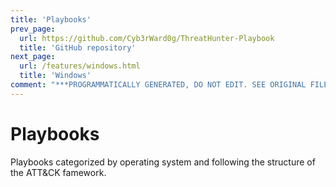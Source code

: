 ```yaml
---
title: 'Playbooks'
prev_page:
  url: https://github.com/Cyb3rWard0g/ThreatHunter-Playbook
  title: 'GitHub repository'
next_page:
  url: /features/windows.html
  title: 'Windows'
comment: "***PROGRAMMATICALLY GENERATED, DO NOT EDIT. SEE ORIGINAL FILES IN /content***"
---
```

# Playbooks

Playbooks categorized by operating system and following the structure of the ATT&CK famework.
